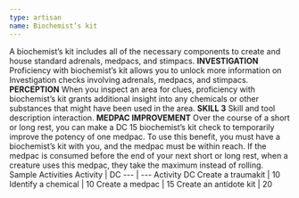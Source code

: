 ```yaml
---
type: artisan
name: Biochemist’s kit
---
```

A biochemist’s kit includes all of the necessary components to create and house standard adrenals, medpacs, and stimpacs.
__INVESTIGATION__
Proficiency with biochemist’s kit allows you to unlock more information on Investigation checks involving adrenals, medpacs, and stimpacs.
__PERCEPTION__
When you inspect an area for clues, proficiency with biochemist’s kit grants additional insight into any chemicals or other substances that might have been used in the area.
__SKILL 3__
Skill and tool description interaction.
__MEDPAC IMPROVEMENT__
Over the course of a short or long rest, you can make a DC 15 biochemist’s kit check to temporarily improve the potency of one medpac. To use this benefit, you must have a biochemist’s kit with you, and the medpac must be within reach. If the medpac is consumed before the end of your next short or long rest, when a creature uses this medpac, they take the maximum instead of rolling.
Sample Activities
Activity | DC
--- | ---
Activity	DC
Create a traumakit | 10
Identify a chemical | 10
Create a medpac | 15
Create an antidote kit | 20
